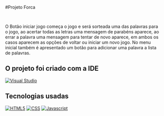 #Projeto Forca

<br>

O Botão iniciar jogo começa o jogo e será sorteada uma das palavras para o jogo, ao acertar todas as letras uma mensagem de parabéns aparece, ao errar a palavra uma mensagem para tentar de novo aparece, em ambos os casos aparecem as opções de voltar ou iniciar um novo jogo. No menu inicial também é apresentado um botão para adicionar uma palavra a lista de palavras.

## O projeto foi criado com a IDE

[![Visual Studio](https://img.shields.io/badge/Visual_Studio-5C2D91?style=for-the-badge&logo=visual%20studio&logoColor=white)](https://visualstudio.microsoft.com/pt-br/downloads/)

## Tecnologias usadas

[![HTML5](https://img.shields.io/badge/HTML-239120?style=for-the-badge&logo=html5&logoColor=white)](https://www.w3schools.com/html/default.asp)
[![CSS](https://img.shields.io/badge/CSS-239120?&style=for-the-badge&logo=css3&logoColor=white)](https://www.w3schools.com/css/default.asp)
[![Javascript](https://img.shields.io/badge/JavaScript-F7DF1E?style=for-the-badge&logo=javascript&logoColor=black)](https://www.w3schools.com/js/default.asp)
